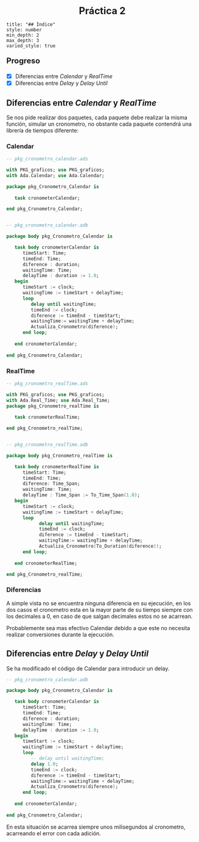<center style="font-weight: bold; font-size: 25 ">Práctica 2</center>

```toc
title: "## Índice"
style: number 
min_depth: 2 
max_depth: 3
varied_style: true
```

<p style="font-weight: bold; font-size: 20 ">Progreso</p>

- [x] Diferencias entre _Calendar_ y _RealTime_
- [x] Diferencias entre _Delay_ y _Delay Until_

## Diferencias entre _Calendar_ y _RealTime_

Se nos pide realizar dos paquetes, cada paquete debe realizar la misma función, simular un cronometro,  no obstante cada paquete contendrá una librería de tiempos diferente:

### Calendar

``` ADA
-- pkg_cronometro_calendar.ads

with PKG_graficos; use PKG_graficos;
with Ada.Calendar; use Ada.Calendar;

package pkg_Cronometro_Calendar is
     
   task cronometerCalendar;

end pkg_Cronometro_Calendar;


-- pkg_cronometro_calendar.adb

package body pkg_Cronometro_Calendar is

   task body cronometerCalendar is
      timeStart: Time;
      timeEnd: Time;
      diference : duration;
      waitingTime: Time;
      delayTime : duration := 1.0;
   begin
      timeStart := clock;
      waitingTime := timeStart + delayTime;
      loop
         delay until waitingTime;
         timeEnd := clock;
         diference := timeEnd - timeStart;
         waitingTime:= waitingTime + delayTime;
         Actualiza_Cronometro(diference);
      end loop;
 
   end cronometerCalendar;
     
end pkg_Cronometro_Calendar;
```

### RealTime

``` ADA
-- pkg_cronometro_realTime.ads

with PKG_graficos; use PKG_graficos;
with Ada.Real_Time; use Ada.Real_Time;
package pkg_Cronometro_realTime is
     
   task cronometerRealTime;

end pkg_Cronometro_realTime;


-- pkg_cronometro_realTime.adb

package body pkg_Cronometro_realTime is

   task body cronometerRealTime is
      timeStart: Time;
      timeEnd: Time;
      diference: Time_Span;
      waitingTime: Time;
      delayTime : Time_Span := To_Time_Span(1.0);
   begin
      timeStart := clock;
      waitingTime := timeStart + delayTime;
      loop
            delay until waitingTime;
            timeEnd := clock;
            diference := timeEnd - timeStart;
            waitingTime:= waitingTime + delayTime;
            Actualiza_Cronometro(To_Duration(diference));
      end loop;
 
   end cronometerRealTime;

end pkg_Cronometro_realTime;
```

### Diferencias

A simple vista no se encuentra ninguna diferencia en su ejecución, en los dos casos el cronometro esta en la mayor parte de su tiempo siempre con los decimales a 0, en caso de que salgan decimales estos no se acarrean.

Probablemente sea mas efectivo Calendar debido a que este no necesita realizar conversiones durante la ejecución.

## Diferencias entre _Delay_ y _Delay Until_

Se ha modificado el código de Calendar para introducir un delay.

``` ADA
-- pkg_cronometro_calendar.adb

package body pkg_Cronometro_Calendar is

   task body cronometerCalendar is
      timeStart: Time;
      timeEnd: Time;
      diference : duration;
      waitingTime: Time;
      delayTime : duration := 1.0;
   begin
      timeStart := clock;
      waitingTime := timeStart + delayTime;
      loop
         -- delay until waitingTime;
         delay 1.0;
         timeEnd := clock;
         diference := timeEnd - timeStart;
         waitingTime:= waitingTime + delayTime;
         Actualiza_Cronometro(diference);
      end loop;
 
   end cronometerCalendar;
     
end pkg_Cronometro_Calendar;
```

En esta situación se acarrea siempre unos milisegundos al cronometro, acarreando el error con cada adición. 